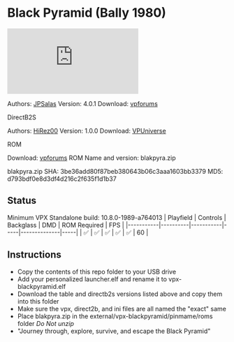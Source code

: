 # Black Pyramid (Bally 1980)

![Table Preview](https://www.vpforums.org/index.php?app=downloads&module=display&section=screenshot&record=103160&id=13126&full=1)

Authors: [JPSalas](https://www.vpforums.org/index.php?showuser=277)
Version: 4.0.1
Download: [vpforums](https://www.vpforums.org/index.php?app=downloads&showfile=13126)

DirectB2S

Authors: [HiRez00](https://vpuniverse.com/profile/19941-hirez00/)
Version: 1.0.0
Download: [VPUniverse](https://vpuniverse.com/files/file/5887-black-pyramid-bally-1984-authentic-and-fantasy-b2s-backglass/)

ROM

Download: [vpforums](https://www.vpforums.org/index.php?app=downloads&showfile=639)
ROM Name and version: blakpyra.zip

blakpyra.zip
SHA: 3be36add80f87beb380643b06c3aaa1603bb3379
MD5: d793bdf0e8d3df4d216c2f635f1d1b37

## Status 

Minimum VPX Standalone build: 10.8.0-1989-a764013
| Playfield | Controls | Backglass | DMD | ROM Required | FPS | 
|-----------|----------|-----------|-----|--------------|-----|
| :white_check_mark: | :white_check_mark: | :white_check_mark: | :white_check_mark: | :white_check_mark: | 60 |

## Instructions

- Copy the contents of this repo folder to your USB drive
- Add your personalized launcher.elf and rename it to vpx-blackpyramid.elf
- Download the table and directb2s versions listed above and copy them into this folder
- Make sure the vpx, direct2b, and ini files are all named the "exact" same
- Place blakpyra.zip in the external/vpx-blackpyramid/pinmame/roms folder *Do Not unzip*
- "Journey through, explore, survive, and escape the Black Pyramid"

